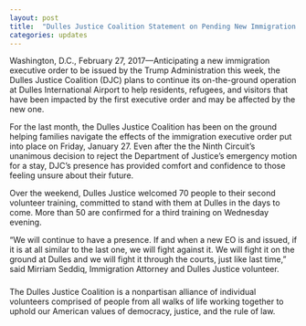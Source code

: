 ```yaml
---
layout: post
title:  "Dulles Justice Coalition Statement on Pending New Immigration Executive Order"
categories: updates
---
```

Washington, D.C., February 27, 2017—Anticipating a new immigration executive order to be issued by the Trump Administration this week, the Dulles Justice Coalition (DJC) plans to continue its on-the-ground operation at Dulles International Airport to help residents, refugees, and visitors that have been impacted by the first executive order and may be affected by the new one.

For the last month, the Dulles Justice Coalition has been on the ground helping families navigate the effects of the immigration executive order put into place on Friday, January 27. Even after the the Ninth Circuit’s unanimous decision to reject the Department of Justice’s emergency motion for a stay, DJC’s presence has provided comfort and confidence to those feeling unsure about their future.

Over the weekend, Dulles Justice welcomed 70 people to their second volunteer training, committed to stand with them at Dulles in the days to come. More than 50 are confirmed for a third training on Wednesday evening.

“We will continue to have a presence. If and when a new EO is and issued, if it is at all similar to the last one, we will fight against it. We will fight it on the ground at Dulles and we will fight it through the courts, just like last time,” said Mirriam Seddiq, Immigration Attorney and Dulles Justice volunteer.

###

The Dulles Justice Coalition is a nonpartisan alliance of individual volunteers comprised of people from all walks of life working together to uphold our American values of democracy, justice, and the rule of law.
